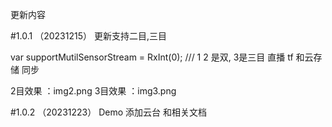 更新内容

#1.0.1 （20231215）
更新支持二目,三目

var supportMutilSensorStream = RxInt(0);
/// 1 2 是双, 3是三目
直播 tf 和云存储 同步

2目效果 ：img2.png
3目效果 ：img3.png


#1.0.2 （20231223）
Demo 添加云台 和相关文档